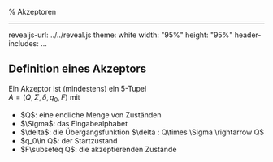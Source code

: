 % Akzeptoren

---
revealjs-url: ../../reveal.js
theme: white
width: \"95%\"
height: \"95%\"
header-includes:
    <style>
    .beispiel {
      border:3px;
      border-style:solid;
      border-color:black;
      width:fit-content;
      margin:auto;
    }
    .wichtig {
      border:3px;
      border-style:solid;
      border-color:red;
      width:fit-content;
      margin:auto;
    }
    </style>
...

## Definition eines Akzeptors
Ein Akzeptor ist (mindestens) ein 5-Tupel  
$A=(Q,\Sigma , \delta , q_0, F)$ mit  

- <div class="fragment fade-in">$Q$: eine endliche Menge von Zuständen</div>
- <div class="fragment fade-in">$\Sigma$: das Eingabealphabet</div>
- <div class="fragment fade-in">$\delta$: die Übergangsfunktion $\delta : Q\times \Sigma \rightarrow Q$</div>
- <div class="fragment fade-in">$q_0\in Q$: der Startzustand</div>
- <div class="fragment fade-in">$F\subseteq Q$: die akzeptierenden Zustände</div>

##  
<section data-background-iframe="https://www.inf-schule.de/sprachen/sprachenundautomaten/spracherkennung/endlicherautomat/fallstudie_zahlen/zustandsbasiertessystem" data-background-interactive></section>
